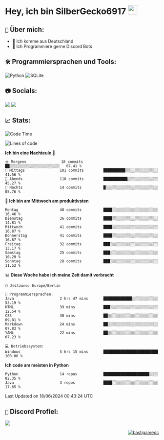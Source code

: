 # Hey, ich bin SilberGecko6917 <img src="https://raw.githubusercontent.com/MartinHeinz/MartinHeinz/master/wave.gif" width="30px">

## `📌` Über mich:
- 📍 Ich komme aus Deutschland
- 📝 Ich Programmiere gerne Discord Bots

## `🛠️` Programmiersprachen und Tools:
![Python](https://img.shields.io/badge/python-3670A0?style=for-the-badge&logo=python&logoColor=ffdd54)
![SQLite](https://img.shields.io/badge/sqlite-%2307405e.svg?style=for-the-badge&logo=sqlite&logoColor=white)


## `📷` Socials:  
[![](https://img.shields.io/youtube/channel/subscribers/UCf83BJ6BdAFoU1zViGFuWlg?style=for-the-badge&logo=youtube&label=YouTube&color=red)](https://youtube.com/@gecko_tv) [![](https://img.shields.io/twitch/status/silbergecko_tv?style=for-the-badge&logo=twitch&logoColor=white&color=purple)](https://twitch.tv/silbergecko_tv)


## `📈` Stats:
<!--START_SECTION:waka-->
![Code Time](http://img.shields.io/badge/Code%20Time-25%20hrs%2046%20mins-blue)

![Lines of code](https://img.shields.io/badge/Seit%20Hallo%20Welt%20habe%20ich%20geschrieben-25.5%20thousand%20Codezeilen-blue)

**Ich bin eine Nachteule 🦉** 

```text
🌞 Morgens                18 commits          ██░░░░░░░░░░░░░░░░░░░░░░░   07.41 % 
🌆 Mittags                101 commits         ██████████░░░░░░░░░░░░░░░   41.56 % 
🌃 Abends                 110 commits         ███████████░░░░░░░░░░░░░░   45.27 % 
🌙 Nachts                 14 commits          █░░░░░░░░░░░░░░░░░░░░░░░░   05.76 % 
```
📅 **Ich bin am Mittwoch am produktivsten** 

```text
Montag                   40 commits          ████░░░░░░░░░░░░░░░░░░░░░   16.46 % 
Dienstag                 36 commits          ████░░░░░░░░░░░░░░░░░░░░░   14.81 % 
Mittwoch                 41 commits          ████░░░░░░░░░░░░░░░░░░░░░   16.87 % 
Donnerstag               41 commits          ████░░░░░░░░░░░░░░░░░░░░░   16.87 % 
Freitag                  32 commits          ███░░░░░░░░░░░░░░░░░░░░░░   13.17 % 
Samstag                  25 commits          ███░░░░░░░░░░░░░░░░░░░░░░   10.29 % 
Sonntag                  28 commits          ███░░░░░░░░░░░░░░░░░░░░░░   11.52 % 
```


📊 **Diese Woche habe ich meine Zeit damit verbracht** 

```text
🕑︎ Zeitzone: Europe/Berlin

💬 Programmiersprachen: 
Java                     2 hrs 47 mins       █████████████░░░░░░░░░░░░   53.19 % 
HTML                     39 mins             ███░░░░░░░░░░░░░░░░░░░░░░   12.54 % 
CSS                      30 mins             ██░░░░░░░░░░░░░░░░░░░░░░░   09.81 % 
Markdown                 24 mins             ██░░░░░░░░░░░░░░░░░░░░░░░   07.83 % 
YAML                     22 mins             ██░░░░░░░░░░░░░░░░░░░░░░░   07.23 % 

💻 Betriebssystem: 
Windows                  5 hrs 15 mins       █████████████████████████   100.00 % 
```

**Ich code am meisten in Python** 

```text
Python                   14 repos            █████████████████████░░░░   82.35 % 
Java                     3 repos             ████░░░░░░░░░░░░░░░░░░░░░   17.65 % 
```




 Last Updated on 18/06/2024 00:43:24 UTC
<!--END_SECTION:waka-->

## `🔎` Discord Profiel:
<a href="https://discord.com/users/753974250968186901"><img src="https://lanyard.cnrad.dev/api/753974250968186901"><p/>

<p align="right">
  <img align="center" src="https://komarev.com/ghpvc/?username=SilberGecko6917&label=Profile%20views&color=0e75b6&style=flat" alt="bastigamedc"/>
</p>
